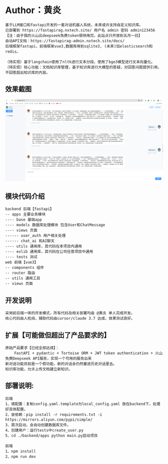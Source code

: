 # Author：黄炎

    基于LLM接口和fastapi开发的一套对话机器人系统，未来或许支持自定义知识库。
    已部署到 https://fastapirag.nxtech.site/ 用户名 admin 密码 admin123456 【注：由于我的火山云deepseek免费token很快用完，此站点只开放到五月一日】
    自动API文档：https://fastapirag-admin.nxtech.site/docs/
    后端框架fastapi，前端框架vue3,数据库用到sqlite3, (未来)加elasticsearch和redis。

    （待实现）基于langchain使用了nltk进行文本分段，使用了bge3模型进行文本向量化。
    （待实现）核心功能：文档知识库管理，基于知识库进行大模型的答疑，对回答问题提供引用，不回答超出知识库的内容。


## 效果截图
    
![img.png](img.png)

## 模块代码介绍
    
    backend 后端【fastapi】
    -- apps 主要业务模块
    ---- base 基础app
    ---- models 数据库处理模块 包含User和ChatMessage
    ---- views 页面
    ------ user_auth 用户相关处理
    ------ chat_ai 和AI聊天
    ---- utils 通用库，其代码在本项目内通用
    ---- exlib 通用库，其代码在公司任意项目中通用
    ---- tests 测试
    web 前端【vue3】
    -- components 组件
    -- router 路由
    -- utils 通用工具
    -- views 页面

## 开发说明
    
    采用前后端一体的开发模式，所有代码及相关部署均由 @黄炎 单人完成开发。
    核心代码由人检阅，辅助代码由cursor/claude 3.7 达成，效果测试良好。

## 扩展【可能做但超出了产品要求的】

    原始产品要求【已经全部达成】：    
        FastAPI + pydantic + Tortoise ORM + JWT token authentication + 火山免费Deepseek API服务，实现一个可用的服务出来  
    新对话功能目前是一个假功能，新的对话会仍然塞进历史对话里去。
    知识库功能，允许上传文档建立新知识。

## 部署说明:

    后端
    1、填配置：复制config.yaml.template为local_config.yaml 放在backend下，处理好具体配置。
    2、装依赖：pip install -r requirements.txt -i https://mirrors.aliyun.com/pypi/simple/
    3、首次启动，会自动创建数据库文件。
    4、创建用户：运行tests中create_user.py
    5、cd ./backend/apps python main.py启动项目

    前端
    1、npm install
    2、npm run dev

    